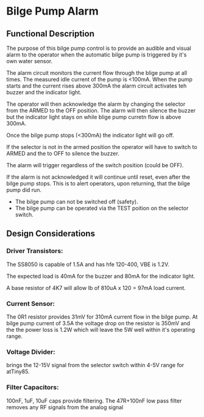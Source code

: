 # Bilge Pump Alarm
## Functional Description
The purpose of this bilge pump control is to provide an audible and visual alarm to the operator when the automatic bilge pump is triggered by it's own water sensor.

The alarm circuit monitors the current flow through the blige pump at all times. The measured idle current of the pump is <100mA. When the pump starts and the current rises above 300mA the alarm circuit activates teh buzzer and the indicator light.

The operator will then acknowledge the alarm by changing the selector from the ARMED to the OFF position. The alarm will then silence the buzzer but the indicator light stays on while blige pump curretn flow is above 300mA.

Once the bilge pump stops (<300mA) the indicator light will go off.

If the selector is not in the armed position the operator will have to switch to ARMED and the to OFF to silence the buzzer.

The alarm will trigger regardless of the switch position (could be OFF).

If the alarm is not acknowledged it will continue until reset, even after the bilge pump stops. This is to alert operators, upon returning, that the bilge pump did run.

- The bilge pump can not be switched off (safety).
- The bilge pump can be operated via the TEST poition on the selector switch. 


## Design Considerations

### Driver Transistors:
The SS8050 is capable of 1.5A and has hfe 120-400, VBE is 1.2V.

The expected load is 40mA for the buzzer and 80mA for the indicator light.

A base resistor of 4K7 will allow Ib of 810uA x 120 = 97mA load current.

### Current Sensor:
The 0R1 resistor provides 31mV for 310mA current flow in the bilge pump. At bilge pump current of 3.5A the voltage drop on the resistor is 350mV and the the power loss is 1.2W which will leave the 5W well within it's operating range.

### Voltage Divider:
brings the 12-15V signal from the selector switch within 4-5V range for atTiny85.

### Filter Capacitors:
100nF, 1uF, 10uF caps provide filtering.
The 47R+100nF low pass filter removes any RF signals from the analog signal 
